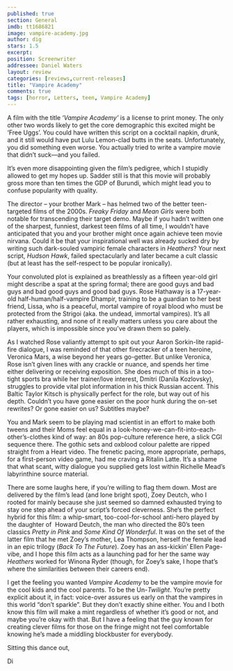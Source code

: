 ```yaml
---
published: true
section: General
imdb: tt1686821
image: vampire-academy.jpg
author: dig
stars: 1.5
excerpt: 
position: Screenwriter
addressee: Daniel Waters
layout: review
categories: [reviews,current-releases]
title: "Vampire Academy"
comments: true
tags: [horror, Letters, teen, Vampire Academy]
---
```

<p class="normal">A film with the title &lsquo;<em>Vampire Academy&rsquo;</em> is a license to print money. The only other two words likely to get the core demographic this excited might be &#8216;Free Uggs&#8217;. You could have written this script on a cocktail napkin, drunk, and it still would have put Lulu Lemon-clad butts in the seats. Unfortunately, you did something even worse. You actually tried to write a vampire movie that didn&rsquo;t suck&mdash;and you failed.</p>
<p>It&rsquo;s even more disappointing given the film&rsquo;s pedigree, which I stupidly allowed to get my hopes up. Sadder still is that this movie will probably gross more than ten times the GDP of Burundi, which might lead you to confuse popularity with quality.</p>
<p class="normal">The director &ndash; your brother Mark &ndash; has helmed two of the better teen-targeted films of the 2000s. <em>Freaky Friday</em> and <em>Mean Girls</em> were both notable for transcending their target demo. Maybe if you hadn&rsquo;t written one of the sharpest, funniest, darkest teen films of all time, I wouldn&rsquo;t have anticipated that you and your brother might once again achieve teen movie nirvana. Could it be that your inspirational well was already sucked dry by writing such dark-souled vampiric female characters in <em>Heathers</em>? Your next script, <em>Hudson Hawk</em>, failed spectacularly and later became a cult classic (but at least has the self-respect to be popular ironically).</p>
<p class="normal">Your convoluted plot is explained as breathlessly as a fifteen year-old girl might describe a spat at the spring formal; there are good guys and bad guys and bad good guys and good bad guys. Rose Hathaway is a 17-year-old half-human/half-vampire Dhampir, training to be a guardian to her best friend, Lissa, who is a peaceful, mortal vampire of royal blood who must be protected from the Strigoi (aka. the undead, immortal vampires). It&rsquo;s all rather exhausting, and none of it really matters unless you care about the players, which is impossible since you&rsquo;ve drawn them so palely.</p>
<p class="normal">As I watched Rose valiantly attempt to spit out your Aaron Sorkin-lite rapid-fire dialogue, I was reminded of that other firecracker of a teen heroine, Veronica Mars, a wise beyond her years go-getter. But unlike Veronica, Rose isn&rsquo;t given lines with any crackle or nuance, and spends her time either delivering or receiving exposition. She does much of this in a too-tight sports bra while her trainer/love interest, Dmitri (Danila Kozlovsky), struggles to provide vital plot information in his thick Russian accent. This Baltic Taylor Kitsch is physically perfect for the role, but way out of his depth. Couldn&rsquo;t you have gone easier on the poor hunk during the on-set rewrites? Or gone easier on us? Subtitles maybe?</p>
<p class="normal">You and Mark seem to be playing mad scientist in an effort to make both tweens and their Moms feel equal in a look-honey-we-can-fit-into-each-other&rsquo;s-clothes kind of way: an 80s pop-culture reference here, a slick CGI sequence there. The gothic sets and oxblood colour palette are ripped straight from a Heart video. The frenetic pacing, more appropriate, perhaps, for a first-person video game, had me craving a Ritalin Latte. It&rsquo;s a shame that what scant, witty dialogue you supplied gets lost within Richelle Mead&rsquo;s labyrinthine source material.&nbsp;</p>
<p class="normal">There are some laughs here, if you&rsquo;re willing to flag them down. Most are delivered by the film&rsquo;s lead (and lone bright spot), Zoey Deutch, who I rooted for mainly because she just seemed so damned exhausted trying to stay one step ahead of your script&rsquo;s forced cleverness. She&lsquo;s the perfect hybrid for this film: a whip-smart, too-cool-for-school anti-hero played by the daughter of&nbsp; Howard Deutch, the man who directed the 80&rsquo;s teen classics <em>Pretty in Pink </em>and<em> Some Kind Of Wonderful</em>. It was on the set of the latter film that he met Zoey&rsquo;s mother, Lea Thompson, herself the female lead in an epic trilogy (<em>Back To The Future</em>). Zoey has an ass-kickin&rsquo; Ellen Page-vibe, and I hope this film acts as a launching pad for her the same way <em>Heathers</em> worked for Winona Ryder (though, for Zoey&rsquo;s sake, I hope that&rsquo;s where the similarities between their careers end).</p>
<p class="normal">I get the feeling you wanted <em>Vampire Academy</em> to be the vampire movie for the cool kids and the cool parents. To be the Un-<em>Twilight</em>. You&rsquo;re pretty explicit about it, in fact: voice-over assures us early on that the vampires in this world &ldquo;don&rsquo;t sparkle&rdquo;. But they don&rsquo;t exactly shine either. You and I both know this film will make a mint regardless of whether it&rsquo;s good or not, and maybe you&rsquo;re okay with that. But I have a feeling that the guy known for creating clever films for those on the fringe might not feel comfortable knowing he&rsquo;s made a middling blockbuster for everybody.</p>
<p class="normal">Sitting this dance out,</p>
<p class="normal">Di</p>
